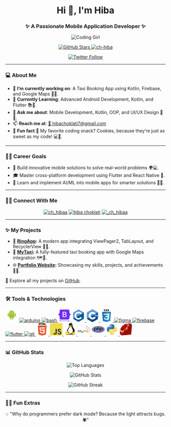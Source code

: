 <h1 align="center">Hi 👋, I'm Hiba</h1>
<h3 align="center">✨ A Passionate Mobile Application Developer ✨</h3>

<p align="center">
  <img src="https://cdn.dribbble.com/users/2704414/screenshots/7466903/media/b08ab576316bd4582fef189f471cd9e5.gif" alt="Coding Girl" width="400"/>
</p>





<p align="center">
  <a href="https://github.com/ch-hiba">
    <img src="https://img.shields.io/github/stars/ch-hiba?logo=github&color=ff69b4&style=flat" alt="GitHub Stars" />
    
  <img src="https://komarev.com/ghpvc/?username=ch-hiba&label=Profile%20views&color=ff69b4&style=flat" alt="ch-hiba" />
  </a>


<p align="center">
  <a href="https://twitter.com/ch_hibaa" target="_blank">
    <img src="https://img.shields.io/twitter/follow/ch_hibaa?logo=twitter&style=for-the-badge&color=ff69b4" alt="Twitter Follow"/>
  </a>
</p>

---

### 💻 About Me
- 🔭 **I’m currently working on**: A Taxi Booking App using Kotlin, Firebase, and Google Maps 🚕📍.  
- 🌱 **Currently Learning**: Advanced Android Development, Kotlin, and Flutter 📚📱.  
- 💬 **Ask me about**: Mobile Development, Kotlin, OOP, and UI/UX Design 🎨✨.  
- 📫 **Reach me at**: [📧 hibachoklati7@gmail.com](mailto:hibachoklati7@gmail.com)  
- 🎀 **Fun fact**:🍪 My favorite coding snack? Cookies, because they’re just as sweet as my code! 💻🍪.

---

### 🌟✨ Career Goals
- 🌈 Build innovative mobile solutions to solve real-world problems 🌍💻.  
- 🎓 Master cross-platform development using Flutter and React Native 🚀.
- 🌱 Learn and implement AI/ML into mobile apps for smarter solutions 🤖📱.

---

### 🌸🌐 Connect With Me
<p align="center">
<a href="https://twitter.com/ch_hibaa" target="blank"><img align="center" src="https://raw.githubusercontent.com/rahuldkjain/github-profile-readme-generator/master/src/images/icons/Social/twitter.svg" alt="ch_hibaa" height="30" width="40" /></a>
<a href="https://linkedin.com/in/hiba-choklati-3017a6328" target="blank"><img align="center" src="https://raw.githubusercontent.com/rahuldkjain/github-profile-readme-generator/master/src/images/icons/Social/linked-in-alt.svg" alt="hiba choklati" height="30" width="40" /></a>
<a href="https://instagram.com/_ch_hibaa" target="blank"><img align="center" src="https://raw.githubusercontent.com/rahuldkjain/github-profile-readme-generator/master/src/images/icons/Social/instagram.svg" alt="_ch_hibaa" height="30" width="40" /></a>
</p>


---

### ✨ My Projects
- 💖 **[RingApp](https://github.com/Ch-Hiba/RingApp.git):** A modern app integrating ViewPager2, TabLayout, and RecyclerView 📖📱.  
- 🚕 **[MyTaxi](https://github.com/Ch-Hiba/Taxi.git):** A fully-featured taxi booking app with Google Maps integration 🗺️📍. 
- 🌐 **[Portfolio Website](https://chokolatihiba.netlify.app):** Showcasing my skills, projects, and achievements 🌸✨.  

🎯 Explore all my projects on [GitHub](https://github.com/ch-hiba).

---

### 🛠️ Tools & Technologies
<p align="left">

<img src="https://raw.githubusercontent.com/devicons/devicon/master/icons/android/android-original-wordmark.svg" alt="android" width="40" height="40"/> </a> <a href="https://www.arduino.cc/" target="_blank" rel="noreferrer">
<img src="https://cdn.worldvectorlogo.com/logos/arduino-1.svg" alt="arduino" width="40" height="40"/> </a> <a href="https://www.gnu.org/software/bash/" target="_blank" rel="noreferrer">
<img src="https://www.vectorlogo.zone/logos/gnu_bash/gnu_bash-icon.svg" alt="bash" width="40" height="40"/> </a> <a href="https://getbootstrap.com" target="_blank" rel="noreferrer"> 
<img src="https://raw.githubusercontent.com/devicons/devicon/master/icons/bootstrap/bootstrap-plain-wordmark.svg" alt="bootstrap" width="40" height="40"/> </a> <a href="https://www.cprogramming.com/" target="_blank" rel="noreferrer"> 
<img src="https://raw.githubusercontent.com/devicons/devicon/master/icons/c/c-original.svg" alt="c" width="40" height="40"/> </a> <a href="https://www.w3schools.com/cpp/" target="_blank" rel="noreferrer"> 
<img src="https://raw.githubusercontent.com/devicons/devicon/master/icons/cplusplus/cplusplus-original.svg" alt="cplusplus" width="40" height="40"/> </a> <a href="https://www.w3schools.com/css/" target="_blank" rel="noreferrer">
<img src="https://raw.githubusercontent.com/devicons/devicon/master/icons/css3/css3-original-wordmark.svg" alt="css3" width="40" height="40"/> </a> <a href="https://www.figma.com/" target="_blank" rel="noreferrer"> 
<img src="https://www.vectorlogo.zone/logos/figma/figma-icon.svg" alt="figma" width="40" height="40"/> </a> <a href="https://firebase.google.com/" target="_blank" rel="noreferrer"> 
<img src="https://www.vectorlogo.zone/logos/firebase/firebase-icon.svg" alt="firebase" width="40" height="40"/> </a> <a href="https://flutter.dev" target="_blank" rel="noreferrer"> 
<img src="https://www.vectorlogo.zone/logos/flutterio/flutterio-icon.svg" alt="flutter" width="40" height="40"/> </a> <a href="https://git-scm.com/" target="_blank" rel="noreferrer"> <img src="https://www.vectorlogo.zone/logos/git-scm/git-scm-icon.svg" alt="git" width="40" height="40"/> </a> <a href="https://www.w3.org/html/" target="_blank" rel="noreferrer">
<img src="https://raw.githubusercontent.com/devicons/devicon/master/icons/html5/html5-original-wordmark.svg" alt="html5" width="40" height="40"/> </a> <a href="https://developer.mozilla.org/en-US/docs/Web/JavaScript" target="_blank" rel="noreferrer">
<img src="https://raw.githubusercontent.com/devicons/devicon/master/icons/javascript/javascript-original.svg" alt="javascript" width="40" height="40"/> </a> <a href="https://kotlinlang.org" target="_blank" rel="noreferrer"> </a> <a href="https://www.linux.org/" target="_blank" rel="noreferrer"> 
<img src="https://raw.githubusercontent.com/devicons/devicon/master/icons/linux/linux-original.svg" alt="linux" width="40" height="40"/> </a> <a href="https://www.mysql.com/" target="_blank" rel="noreferrer"> <img src="https://raw.githubusercontent.com/devicons/devicon/master/icons/mysql/mysql-original-wordmark.svg" alt="mysql" width="40" height="40"/> </a> <a href="https://www.php.net" target="_blank" rel="noreferrer">
<img src="https://raw.githubusercontent.com/devicons/devicon/master/icons/php/php-original.svg" alt="php" width="40" height="40"/> </a> <a href="https://www.python.org" target="_blank" rel="noreferrer"> 
<img src="https://raw.githubusercontent.com/devicons/devicon/master/icons/python/python-original.svg" alt="python" width="40" height="40"/> </a> <a href="https://www.ruby-lang.org/en/" target="_blank" rel="noreferrer">
<img src="https://raw.githubusercontent.com/devicons/devicon/master/icons/ruby/ruby-original.svg" alt="ruby" width="40" height="40"/> </a> </p>

---

### 📊 GitHub Stats
<p align="center">
  <img src="https://github-readme-stats.vercel.app/api/top-langs?username=ch-hiba&show_icons=true&theme=tokyonight&locale=en&layout=compact" alt="Top Languages" />
</p>
<p align="center">
  <img src="https://github-readme-stats.vercel.app/api?username=ch-hiba&show_icons=true&theme=tokyonight&locale=en" alt="GitHub Stats" />
</p>
<p align="center">
  <img src="https://github-readme-streak-stats.herokuapp.com/?user=ch-hiba&theme=tokyonight" alt="GitHub Streak" />
</p>

---

### 🌸💖 Fun Extras
<p align="center">
  💡 "Why do programmers prefer dark mode? Because the light attracts bugs.🕷️"
</p>

